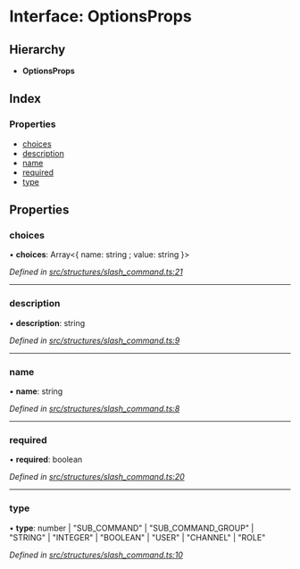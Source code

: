 # Interface: OptionsProps

## Hierarchy

* **OptionsProps**

## Index

### Properties

* [choices](_structures_slash_command_.optionsprops.md#choices)
* [description](_structures_slash_command_.optionsprops.md#description)
* [name](_structures_slash_command_.optionsprops.md#name)
* [required](_structures_slash_command_.optionsprops.md#required)
* [type](_structures_slash_command_.optionsprops.md#type)

## Properties

### choices

•  **choices**: Array<{ name: string ; value: string  }\>

*Defined in [src/structures/slash_command.ts:21](https://github.com/ourcord/ourcord/blob/175a597/src/structures/slash_command.ts#L21)*

___

### description

•  **description**: string

*Defined in [src/structures/slash_command.ts:9](https://github.com/ourcord/ourcord/blob/175a597/src/structures/slash_command.ts#L9)*

___

### name

•  **name**: string

*Defined in [src/structures/slash_command.ts:8](https://github.com/ourcord/ourcord/blob/175a597/src/structures/slash_command.ts#L8)*

___

### required

•  **required**: boolean

*Defined in [src/structures/slash_command.ts:20](https://github.com/ourcord/ourcord/blob/175a597/src/structures/slash_command.ts#L20)*

___

### type

•  **type**: number \| \"SUB\_COMMAND\" \| \"SUB\_COMMAND\_GROUP\" \| \"STRING\" \| \"INTEGER\" \| \"BOOLEAN\" \| \"USER\" \| \"CHANNEL\" \| \"ROLE\"

*Defined in [src/structures/slash_command.ts:10](https://github.com/ourcord/ourcord/blob/175a597/src/structures/slash_command.ts#L10)*
